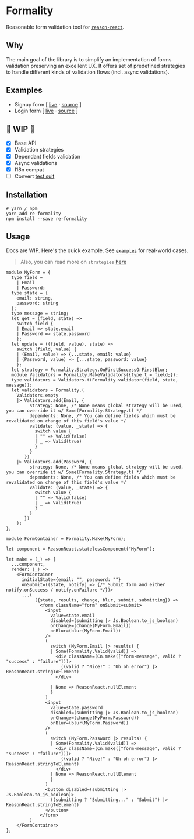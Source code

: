 # Formality

Reasonable form validation tool for [`reason-react`](https://reasonml.github.io/reason-react/).

## Why

The main goal of the library is to simplify an implementation of forms validation preserving an excellent UX. It offers set of predefined strategies to handle different kinds of validation flows (incl. async validations).

## Examples

* Signup form [ [live](https://formality.now.sh/#signup) &middot; [source](examples/SignupForm.re) ]
* Login form [ [live](https://formality.now.sh/#login) &middot; [source](examples/LoginForm.re) ]

## 🚧 WIP 🚧

* [x] Base API
* [x] Validation strategies
* [x] Dependant fields validation
* [x] Async validations
* [x] I18n compat
* [ ] Convert [test suit](https://github.com/shakacode/react-validation-layer/tree/master/__tests__)

## Installation

```shell
# yarn / npm
yarn add re-formality
npm install --save re-formality
```

## Usage

Docs are WIP. Here's the quick example. See [`examples`](examples/) for real-world cases.

> Also, you can read more on `strategies` [here](https://github.com/shakacode/react-validation-layer#propsstrategy)

```reason
module MyForm = {
  type field =
    | Email
    | Password;
  type state = {
    email: string,
    password: string
  };
  type message = string;
  let get = (field, state) =>
    switch field {
    | Email => state.email
    | Password => state.password
    };
  let update = ((field, value), state) =>
    switch (field, value) {
    | (Email, value) => {...state, email: value}
    | (Password, value) => {...state, password: value}
    };
  let strategy = Formality.Strategy.OnFirstSuccessOrFirstBlur;
  module Validators = Formality.MakeValidators({type t = field;});
  type validators = Validators.t(Formality.validator(field, state, message));
  let validators = Formality.(
    Validators.empty
    |> Validators.add(Email, {
         strategy: None, /* None means global strategy will be used, you can override it w/ Some(Formality.Strategy.t) */
         dependents: None, /* You can define fields which must be revalidated on change of this field's value */
         validate: (value, _state) => {
           switch value {
           | "" => Valid(false)
           | _ => Valid(true)
           }
         }
       })
    |> Validators.add(Password, {
         strategy: None, /* None means global strategy will be used, you can override it w/ Some(Formality.Strategy.t) */
         dependents: None, /* You can define fields which must be revalidated on change of this field's value */
         validate: (value, _state) => {
           switch value {
           | "" => Valid(false)
           | _ => Valid(true)
           }
         }
       })
    );
};

module FormContainer = Formality.Make(MyForm);

let component = ReasonReact.statelessComponent("MyForm");

let make = (_) => {
  ...component,
  render: (_) =>
    <FormContainer
      initialState={email: "", password: ""}
      onSubmit=((state, notify) => {/* Submit form and either notify.onSuccess / notify.onFailure */})>
      ...(
           ({state, results, change, blur, submit, submitting}) =>
             <form className="form" onSubmit=submit>
               <input
                 value=state.email
                 disabled=(submitting |> Js.Boolean.to_js_boolean)
                 onChange=(change(MyForm.Email))
                 onBlur=(blur(MyForm.Email))
               />
               (
                 switch (MyForm.Email |> results) {
                 | Some(Formality.Valid(valid)) =>
                   <div className=(Cn.make(["form-message", valid ? "success" : "failure"]))>
                     ((valid ? "Nice!" : "Uh oh error") |> ReasonReact.stringToElement)
                   </div>

                 | None => ReasonReact.nullElement
                 }
               )
               <input
                 value=state.password
                 disabled=(submitting |> Js.Boolean.to_js_boolean)
                 onChange=(change(MyForm.Password))
                 onBlur=(blur(MyForm.Password))
               />
               (
                 switch (MyForm.Password |> results) {
                 | Some(Formality.Valid(valid)) =>
                   <div className=(Cn.make(["form-message", valid ? "success" : "failure"]))>
                     ((valid ? "Nice!" : "Uh oh error") |> ReasonReact.stringToElement)
                   </div>
                 | None => ReasonReact.nullElement
                 }
               )
               <button disabled=(submitting |> Js.Boolean.to_js_boolean)>
                 ((submitting ? "Submitting..." : "Submit") |> ReasonReact.stringToElement)
               </button>
             </form>
         )
    </FormContainer>
};
```
